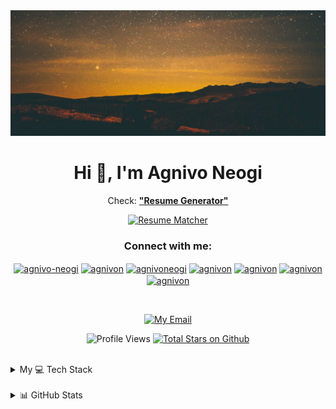 <img src="assets/cover.jpg" height=50% alt="Philosophy at the center of everything.">

<h1 align="center">Hi 👋, I'm Agnivo Neogi</h1>

<!-- <p>I'm a seasoned full-stack developer with over 2 years of experience, having served in developer relations and as an open-source mentor. I'm currently crafting 'Resume Matcher,' a Python-driven ATS harnessing the prowess of Machine Learning, Generative AI, and Vector Databases. I'm actively exploring job opportunities and roles. If my expertise aligns well with what you're looking for or is impressed by my work, I'd greatly appreciate any recommendations or introductions to potential opportunities.</p> -->

<div align="center">

Check: **["Resume Generator"](https://rg.agnivon.com)**

[![Resume Matcher](https://custom-icon-badges.demolab.com/badge/Resume_Generator-blue?style=for-the-badge&logo=rocket&logoColor=black)](https://rg.agnivon.com)

</div>

<h3 align="center">Connect with me:</h3>
<p align="center">
<a href="https://linkedin.com/in/agnivo-neogi" target="blank"><img align="center" src="https://raw.githubusercontent.com/rahuldkjain/github-profile-readme-generator/master/src/images/icons/Social/linked-in-alt.svg" alt="agnivo-neogi" height="30" width="40" /></a>
<a href="https://twitter.com/agnivon" target="blank"><img align="center" src="https://raw.githubusercontent.com/rahuldkjain/github-profile-readme-generator/master/src/images/icons/Social/twitter.svg" alt="agnivon" height="30" width="40" /></a>
<a href="https://instagram.com/agnivoneogi" target="blank"><img align="center" src="https://raw.githubusercontent.com/rahuldkjain/github-profile-readme-generator/master/src/images/icons/Social/instagram.svg" alt="agnivoneogi" height="30" width="40" /></a>
<a href="https://www.hackerrank.com/agnivon" target="blank"><img align="center" src="https://raw.githubusercontent.com/rahuldkjain/github-profile-readme-generator/master/src/images/icons/Social/hackerrank.svg" alt="agnivon" height="30" width="40" /></a>
<a href="https://www.leetcode.com/agnivon" target="blank"><img align="center" src="https://raw.githubusercontent.com/rahuldkjain/github-profile-readme-generator/master/src/images/icons/Social/leet-code.svg" alt="agnivon" height="30" width="40" /></a>
<a href="https://auth.geeksforgeeks.org/user/agnivon" target="blank"><img align="center" src="https://raw.githubusercontent.com/rahuldkjain/github-profile-readme-generator/master/src/images/icons/Social/geeks-for-geeks.svg" alt="agnivon" height="30" width="40" /></a>
<a href="https://codepen.io/agnivon" target="blank"><img align="center" src="https://raw.githubusercontent.com/rahuldkjain/github-profile-readme-generator/master/src/images/icons/Social/codepen.svg" alt="agnivon" height="30" width="40" /></a>
</p>

<br/>

<div align="center">

<!-- [![My Personal Website](https://custom-icon-badges.demolab.com/badge/www.saurabhraidev.co-gold?style=for-the-badge&logo=globe&logoColor=black)](https://www.saurabhraidev.co)  -->

[![My Email](https://custom-icon-badges.demolab.com/badge/-agnivon@gmail.com-red?style=for-the-badge&logo=mail&logoColor=white)](mailto:agnivon@gmail.com)

![Profile Views](https://komarev.com/ghpvc/?username=agnivon&color=green&style=for-the-badge)
[![Total Stars on Github](https://custom-icon-badges.demolab.com/github/stars/agnivon?color=55960c&style=for-the-badge&labelColor=488207&logo=star)](https://github.com/agnivon?tab=repositories&sort=stargazers)

</div>

<br/>

<details>
  <summary style="cursor: pointer;"> My 💻 Tech Stack </summary>
  
<div align="center">

# 💻 Tech Stack:

![JavaScript](https://img.shields.io/badge/javascript-%23323330.svg?style=for-the-badge&logo=javascript&logoColor=%23F7DF1E) ![HTML5](https://img.shields.io/badge/html5-%23E34F26.svg?style=for-the-badge&logo=html5&logoColor=white)
![Java](https://img.shields.io/badge/java-%23ED8B00.svg?style=for-the-badge&logo=java&logoColor=white)
![CSS3](https://img.shields.io/badge/css3-%231572B6.svg?style=for-the-badge&logo=css3&logoColor=white)
![TypeScript](https://img.shields.io/badge/typescript-%23007ACC.svg?style=for-the-badge&logo=typescript&logoColor=white) ![Markdown](https://img.shields.io/badge/markdown-%23000000.svg?style=for-the-badge&logo=markdown&logoColor=white)
![Python](https://img.shields.io/badge/Python-FFD43B?style=for-the-badge&logo=python&logoColor=blue)
![Vercel](https://img.shields.io/badge/vercel-%23000000.svg?style=for-the-badge&logo=vercel&logoColor=white)
![Bootstrap](https://img.shields.io/badge/bootstrap-%23563D7C.svg?style=for-the-badge&logo=bootstrap&logoColor=white)
![Angular](https://img.shields.io/badge/angular-%23DD0031.svg?style=for-the-badge&logo=angular&logoColor=white)
![JWT](https://img.shields.io/badge/JWT-black?style=for-the-badge&logo=JSON%20web%20tokens)
![RxJS](https://img.shields.io/badge/rxjs-%23B7178C.svg?style=for-the-badge&logo=reactivex&logoColor=white)
![Spring](https://img.shields.io/badge/spring-%236DB33F.svg?style=for-the-badge&logo=spring&logoColor=white)
![Spring Boot](https://img.shields.io/badge/Spring_Boot-F2F4F9?style=for-the-badge&logo=spring-boot)
![MySQL](https://img.shields.io/badge/mysql-%2300f.svg?style=for-the-badge&logo=mysql&logoColor=white)
![LINUX](https://img.shields.io/badge/Linux-FCC624?style=for-the-badge&logo=linux&logoColor=black)
![NodeJS](https://img.shields.io/badge/node.js-6DA55F?style=for-the-badge&logo=node.js&logoColor=white)
![Next JS](https://img.shields.io/badge/Next-black?style=for-the-badge&logo=next.js&logoColor=white)
![Django](https://img.shields.io/badge/django-%23092E20.svg?style=for-the-badge&logo=django&logoColor=white)
![FastAPI](https://img.shields.io/badge/FastAPI-005571?style=for-the-badge&logo=fastapi)
![Express.js](https://img.shields.io/badge/express.js-%23404d59.svg?style=for-the-badge&logo=express&logoColor=%2361DAFB)
![NPM](https://img.shields.io/badge/NPM-%23000000.svg?style=for-the-badge&logo=npm&logoColor=white)
![React](https://img.shields.io/badge/react-%2320232a.svg?style=for-the-badge&logo=react&logoColor=%2361DAFB)
![TailwindCSS](https://img.shields.io/badge/tailwindcss-%2338B2AC.svg?style=for-the-badge&logo=tailwind-css&logoColor=white)
![MongoDB](https://img.shields.io/badge/MongoDB-%234ea94b.svg?style=for-the-badge&logo=mongodb&logoColor=white)
![Postman](https://img.shields.io/badge/Postman-FF6C37?style=for-the-badge&logo=postman&logoColor=white)

<!-- ![C++](https://img.shields.io/badge/C%2B%2B-00599C?style=for-the-badge&logo=c%2B%2B&logoColor=white) -->
<!-- ![SASS](https://img.shields.io/badge/SASS-hotpink.svg?style=for-the-badge&logo=SASS&logoColor=white)  -->
<!-- ![Jira](https://img.shields.io/badge/jira-%230A0FFF.svg?style=for-the-badge&logo=jira&logoColor=white)  -->
<!-- ![NestJS](https://img.shields.io/badge/nestjs-%23E0234E.svg?style=for-the-badge&logo=nestjs&logoColor=white)  -->
<!-- ![Flask](https://img.shields.io/badge/flask-%23000.svg?style=for-the-badge&logo=flask&logoColor=white)  -->
<!-- ![Jasmine](https://img.shields.io/badge/jasmine-%238A4182.svg?style=for-the-badge&logo=jasmine&logoColor=white)  -->
<!-- ![Webpack](https://img.shields.io/badge/webpack-%238DD6F9.svg?style=for-the-badge&logo=webpack&logoColor=black)  -->
<!-- ![SciPy](https://img.shields.io/badge/SciPy-%230C55A5.svg?style=for-the-badge&logo=scipy&logoColor=%white)  -->
<!-- ![NumPy](https://img.shields.io/badge/numpy-%23013243.svg?style=for-the-badge&logo=numpy&logoColor=white)  -->
<!-- ![Pandas](https://img.shields.io/badge/pandas-%23150458.svg?style=for-the-badge&logo=pandas&logoColor=white)  -->
<!-- ![Plotly](https://img.shields.io/badge/Plotly-%233F4F75.svg?style=for-the-badge&logo=plotly&logoColor=white)  -->
<!-- ![PyTorch](https://img.shields.io/badge/PyTorch-%23EE4C2C.svg?style=for-the-badge&logo=PyTorch&logoColor=white)  -->
<!-- ![TensorFlow](https://img.shields.io/badge/TensorFlow-%23FF6F00.svg?style=for-the-badge&logo=TensorFlow&logoColor=white)  -->
<!-- ![Trello](https://img.shields.io/badge/Trello-%23026AA7.svg?style=for-the-badge&logo=Trello&logoColor=white)  -->
<!-- ![Confluence](https://img.shields.io/badge/confluence-%23172BF4.svg?style=for-the-badge&logo=confluence&logoColor=white) -->
</div>

</details>

<br/>

<details>

<summary style="cursor: pointer;">📊 GitHub Stats</summary>

<div align="center">

# 📊 GitHub Stats:

![](https://github-readme-stats.vercel.app/api?username=agnivon&theme=dark&hide_border=false&include_all_commits=true&count_private=true)

![](https://github-readme-streak-stats.herokuapp.com/?user=agnivon&theme=dark&hide_border=false)

</div>

<br/>

<div align="center">

### ✍️ Random Dev Quote

![](https://quotes-github-readme.vercel.app/api?type=horizontal&theme=radical)

<br>

### 🔝 Top Contributed Repo

![](https://github-contributor-stats.vercel.app/api?username=agnivon&limit=5&theme=dark&combine_all_yearly_contributions=true)

</div>
<br/>

</details>

<!-- <div align="center">

<h3>Support My Work:</h3>

[![BuyMeACoffee](https://img.shields.io/badge/Buy%20Me%20a%20Coffee-ffdd00?style=for-the-badge&logo=buy-me-a-coffee&logoColor=black)](https://buymeacoffee.com/srbhr) [![Sponsor on GitHub](https://img.shields.io/badge/sponsor-30363D?style=for-the-badge&logo=GitHub-Sponsors&logoColor=#white)](https://github.com/sponsors/srbhr)

</div> -->
